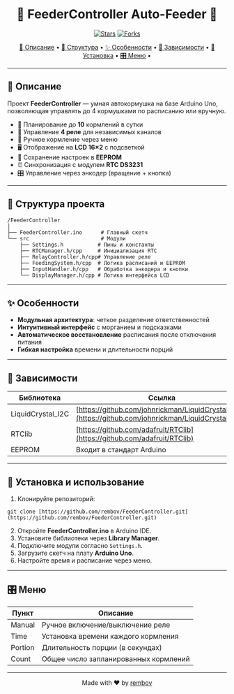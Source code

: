 <h1 align="center">🐾 FeederController Auto-Feeder 🐾</h1>

<p align="center">
  <a href="https://github.com/rembov/FeederController/stargazers"><img src="https://img.shields.io/github/stars/rembov/FeederController?style=social" alt="Stars"/></a>
  <a href="https://github.com/rembov/FeederController/network/members"><img src="https://img.shields.io/github/forks/rembov/FeederController?style=social" alt="Forks"/></a>
</p>


<p align="center">
  <a href="#описание">📖 Описание</a> •
  <a href="#структура-проекта">📂 Структура</a> •
  <a href="#особенности">✨ Особенности</a> •
  <a href="#зависимости">🔗 Зависимости</a> •
  <a href="#установка-и-использование">🚀 Установка</a> •
  <a href="#меню">🎛️ Меню</a> •
</p>

---

## 📖 Описание

Проект **FeederController** — умная автокормушка на базе Arduino Uno, позволяющая управлять до 4 кормушками по расписанию или вручную.

* 📅 Планирование до **10** кормлений в сутки
* 🔌 Управление **4 реле** для независимых каналов
* 🤏 Ручное кормление через меню
* 🖥️ Отображение на **LCD 16×2** с подсветкой
* 💾 Сохранение настроек в **EEPROM**
* ⏰ Синхронизация с модулем **RTC DS3231**
* 🎛️ Управление через энкодер (вращение + кнопка)

---

## 📂 Структура проекта

```plaintext
/FeederController
│
├── FeederController.ino      # Главный скетч
└── src                       # Модули
    ├── Settings.h           # Пины и константы
    ├── RTCManager.h/cpp     # Инициализация RTC
    ├── RelayController.h/cpp# Управление реле
    ├── FeedingSystem.h/cpp  # Логика расписаний и EEPROM
    ├── InputHandler.h/cpp   # Обработка энкодера и кнопки
    └── DisplayManager.h/cpp # Логика интерфейса LCD
```

---

## ✨ Особенности

* **Модульная архитектура**: четкое разделение ответственностей
* **Интуитивный интерфейс** с морганием и подсказками
* **Автоматическое восстановление** расписания после отключения питания
* **Гибкая настройка** времени и длительности порций

---

## 🔗 Зависимости

| Библиотека         | Ссылка                                                                                                |
| ------------------ | ----------------------------------------------------------------------------------------------------- |
| LiquidCrystal\_I2C | [https://github.com/johnrickman/LiquidCrystal\_I2C](https://github.com/johnrickman/LiquidCrystal_I2C) |
| RTClib             | [https://github.com/adafruit/RTClib](https://github.com/adafruit/RTClib)                              |
| EEPROM             | Входит в стандарт Arduino                                                                             |

---

## 🚀 Установка и использование

1. Клонируйте репозиторий:

```git clone [https://github.com/rembov/FeederController.git](https://github.com/rembov/FeederController.git)```


2. Откройте **FeederController.ino** в Arduino IDE.
3. Установите библиотеки через **Library Manager**.
4. Подключите модули согласно `Settings.h`.
5. Загрузите скетч на плату **Arduino Uno**.
6. Настройте время и расписание через меню.

---

## 🎛️ Меню

| Пункт    | Описание                                |
|----------|-----------------------------------------|
| Manual   | Ручное включение/выключение реле        |
| Time     | Установка времени каждого кормления     |
| Portion  | Длительность порции (в секундах)        |
| Count    | Общее число запланированных кормлений    |


---

<p align="center">Made with ❤️ by <a href="https://github.com/rembov">rembov</a></p>


